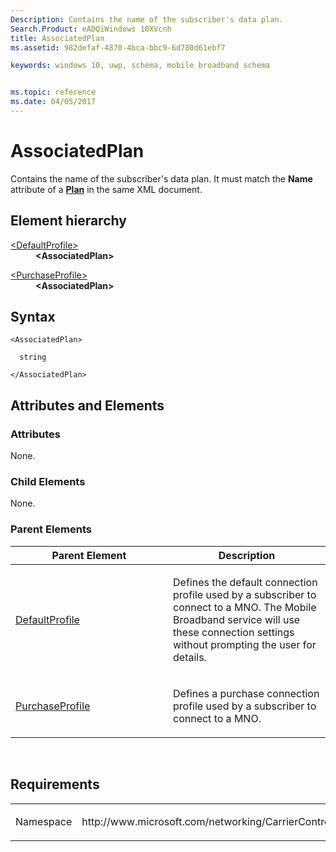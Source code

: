 ```yaml
---
Description: Contains the name of the subscriber's data plan.
Search.Product: eADQiWindows 10XVcnh
title: AssociatedPlan
ms.assetid: 982defaf-4870-4bca-bbc9-6d780d61ebf7

keywords: windows 10, uwp, schema, mobile broadband schema


ms.topic: reference
ms.date: 04/05/2017
---
```


# AssociatedPlan


Contains the name of the subscriber's data plan. It must match the **Name** attribute of a [**Plan**](https://msdn.microsoft.com/library/windows/apps/hh868373) in the same XML document.

## Element hierarchy

<dl>
<dt><a href="element-defaultprofile.md">&lt;DefaultProfile&gt;</a></dt>
<dd><b>&lt;AssociatedPlan&gt;</b></dd>
</dl>
<dl>
<dt><a href="element-purchaseprofile.md">&lt;PurchaseProfile&gt;</a></dt>
<dd><b>&lt;AssociatedPlan&gt;</b></dd>
</dl>

## Syntax

``` syntax
<AssociatedPlan>

  string

</AssociatedPlan>
```

## Attributes and Elements


### Attributes

None.

### Child Elements

None.

### Parent Elements

<table>
<colgroup>
<col width="50%" />
<col width="50%" />
</colgroup>
<thead>
<tr class="header">
<th>Parent Element</th>
<th>Description</th>
</tr>
</thead>
<tbody>
<tr class="odd">
<td><a href="element-defaultprofile.md">DefaultProfile</a> </td>
<td><p>Defines the default connection profile used by a subscriber to connect to a MNO. The Mobile Broadband service will use these connection settings without prompting the user for details.</p></td>
</tr>
<tr class="even">
<td><a href="element-purchaseprofile.md">PurchaseProfile</a> </td>
<td><p>Defines a purchase connection profile used by a subscriber to connect to a MNO.</p></td>
</tr>
</tbody>
</table>

 

## Requirements

<table>
<colgroup>
<col width="50%" />
<col width="50%" />
</colgroup>
<tbody>
<tr class="odd">
<td><p>Namespace</p></td>
<td><p>http://www.microsoft.com/networking/CarrierControl/WWAN/v1</p></td>
</tr>
</tbody>
</table>

 

 



